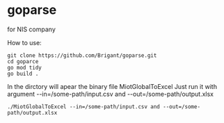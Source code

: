 # goparse
for NIS company

How to use:
```
git clone https://github.com/Brigant/goparse.git
cd goparce
go mod tidy
go build .
```
In the dirctory will apear the binary file MiotGlobalToExcel
Just run it with argument --in=/some-path/input.csv and --out=/some-path/output.xlsx

```
./MiotGlobalToExcel --in=/some-path/input.csv and --out=/some-path/output.xlsx
```
